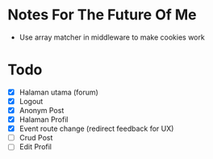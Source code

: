 # Notes For The Future Of Me
- Use array matcher in middleware to make cookies work

# Todo 
- [x] Halaman utama (forum)
- [x] Logout
- [x] Anonym Post
- [x] Halaman Profil
- [x] Event route change (redirect feedback for UX)
- [ ] Crud Post
- [ ] Edit Profil
